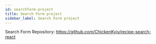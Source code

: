```yaml
---
id: searchform-project
title: Search Form project
sidebar_label: Search Form project
---
```


Search Form Repository: https://github.com/ChickenKyiv/recipe-search-react
